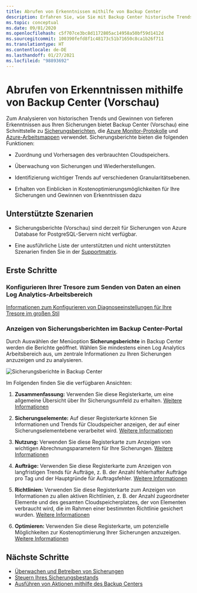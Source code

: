 ```yaml
---
title: Abrufen von Erkenntnissen mithilfe von Backup Center
description: Erfahren Sie, wie Sie mit Backup Center historische Trends analysieren und tiefere Erkenntnisse aus Ihren Sicherungen gewinnen.
ms.topic: conceptual
ms.date: 09/01/2020
ms.openlocfilehash: c5f707ce3bc8d1172805ac14958a50bf59d1412d
ms.sourcegitcommit: 100390fefd8f1c48173c51b71650c8ca1b26f711
ms.translationtype: HT
ms.contentlocale: de-DE
ms.lasthandoff: 01/27/2021
ms.locfileid: "98893692"
---
```

# <a name="obtain-insights-using-backup-center-preview"></a>Abrufen von Erkenntnissen mithilfe von Backup Center (Vorschau)

Zum Analysieren von historischen Trends und Gewinnen von tieferen Erkenntnissen aus Ihren Sicherungen bietet Backup Center (Vorschau) eine Schnittstelle zu [Sicherungsberichten](configure-reports.md), die [Azure Monitor-Protokolle](../azure-monitor/platform/data-platform-logs.md) und [Azure-Arbeitsmappen](../azure-monitor/platform/workbooks-overview.md) verwendet. Sicherungsberichte bieten die folgenden Funktionen:

- Zuordnung und Vorhersagen des verbrauchten Cloudspeichers.

- Überwachung von Sicherungen und Wiederherstellungen.

- Identifizierung wichtiger Trends auf verschiedenen Granularitätsebenen.

- Erhalten von Einblicken in Kostenoptimierungsmöglichkeiten für Ihre Sicherungen und Gewinnen von Erkenntnissen dazu

## <a name="supported-scenarios"></a>Unterstützte Szenarien

- Sicherungsberichte (Vorschau) sind derzeit für Sicherungen von Azure Database for PostgreSQL-Servern nicht verfügbar.

- Eine ausführliche Liste der unterstützten und nicht unterstützten Szenarien finden Sie in der [Supportmatrix](backup-center-support-matrix.md).

## <a name="get-started"></a>Erste Schritte

### <a name="configure-your-vaults-to-send-data-to-a-log-analytics-workspace"></a>Konfigurieren Ihrer Tresore zum Senden von Daten an einen Log Analytics-Arbeitsbereich

[Informationen zum Konfigurieren von Diagnoseeinstellungen für Ihre Tresore im großen Stil](./configure-reports.md#get-started)

### <a name="view-backup-reports-in-the-backup-center-portal"></a>Anzeigen von Sicherungsberichten im Backup Center-Portal

Durch Auswählen der Menüoption **Sicherungsberichte** in Backup Center werden die Berichte geöffnet. Wählen Sie mindestens einen Log Analytics Arbeitsbereich aus, um zentrale Informationen zu Ihren Sicherungen anzuzeigen und zu analysieren.

![Sicherungsberichte in Backup Center](./media/backup-center-obtain-insights/backup-center-backup-reports.png)

Im Folgenden finden Sie die verfügbaren Ansichten:

1. **Zusammenfassung:** Verwenden Sie diese Registerkarte, um eine allgemeine Übersicht über Ihr Sicherungsumfeld zu erhalten. [Weitere Informationen](./configure-reports.md#summary)

1. **Sicherungselemente:** Auf dieser Registerkarte können Sie Informationen und Trends für Cloudspeicher anzeigen, der auf einer Sicherungselementebene verarbeitet wird. [Weitere Informationen](./configure-reports.md#backup-items)

1. **Nutzung:** Verwenden Sie diese Registerkarte zum Anzeigen von wichtigen Abrechnungsparametern für Ihre Sicherungen. [Weitere Informationen](./configure-reports.md#usage)

1. **Aufträge:** Verwenden Sie diese Registerkarte zum Anzeigen von langfristigen Trends für Aufträge, z. B. der Anzahl fehlerhafter Aufträge pro Tag und der Hauptgründe für Auftragsfehler. [Weitere Informationen](./configure-reports.md#jobs)

1. **Richtlinien:** Verwenden Sie diese Registerkarte zum Anzeigen von Informationen zu allen aktiven Richtlinien, z. B. der Anzahl zugeordneter Elemente und des gesamten Cloudspeicherplatzes, der von Elementen verbraucht wird, die im Rahmen einer bestimmten Richtlinie gesichert wurden. [Weitere Informationen](./configure-reports.md#policies)

1. **Optimieren:** Verwenden Sie diese Registerkarte, um potenzielle Möglichkeiten zur Kostenoptimierung Ihrer Sicherungen anzuzeigen. [Weitere Informationen](./configure-reports.md#optimize)

## <a name="next-steps"></a>Nächste Schritte

- [Überwachen und Betreiben von Sicherungen](backup-center-monitor-operate.md)
- [Steuern Ihres Sicherungsbestands](backup-center-govern-environment.md)
- [Ausführen von Aktionen mithilfe des Backup Centers](backup-center-actions.md)